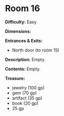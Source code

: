 # Room 16

**Difficulty:** Easy

**Dimensions:** 

**Entrances & Exits:**
- North door (to room 15)

**Description:**
Empty.

**Contents:**
Empty.

**Treasure:**
- jewelry (100 gp)
- gem (70 gp)
- artifact (35 gp)
- book (20 gp)
- 25 gp